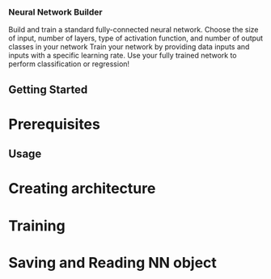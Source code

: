 ### Neural Network Builder
Build and train a standard fully-connected neural network.
Choose the size of input, number of layers, type of activation function, and number of output classes in your network
Train your network by providing data inputs and inputs with a specific learning rate.
Use your fully trained network to perform classification or regression!
## Getting Started

# Prerequisites

## Usage

# Creating architecture

# Training

# Saving and Reading NN object
